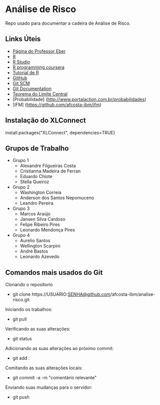 # Análise de Risco
Repo usado para documentar a cadeira de Análise de Risco.

## Links Úteis
* [Página do Professor Eber](http://equipe.nce.ufrj.br/eber/)
* [R](https://www.r-project.org/)
* [R Studio](https://www.rstudio.com/)
* [R programming coursera](https://pt.coursera.org/learn/r-programming)
* [Tutorial de R](http://www.tutorialspoint.com/r/)
* [GitHub](https://github.com/)
* [Git SCM](https://git-scm.com/)
* [Git Documentation](https://git-scm.com/book/en/v2)
* [Teorema do Limite Central](https://pt.khanacademy.org/math/probability/statistics-inferential/sampling-distribution/v/central-limit-theorem)
* [Probabilidade] (http://www.portalaction.com.br/probabilidades)
* [IFM] (https://github.com/afcosta-ibm/ifm)

## Instalação do XLConnect
install.packages("XLConnect", dependencies=TRUE)

## Grupos de Trabalho
* Grupo 1
  * Alexandre Filgueiras Costa
  * Cristianna Madeira de Ferran
  * Eduardo Chiote
  * Stella Queiroz
* Grupo 2
  * Washington Correia
  * Anderson dos Santos Nepomuceno
  * Leandro Pereira
* Grupo 3
  * Marcos Araújo
  * Jansen Silva Cardoso
  * Felipe Ribeiro Pires
  * Leonardo Mendonça Pires
* Grupo 4
  * Aurelio Santos
  * Wellington Scarpini
  * André Bastos
  * Leonardo Azevedo

## Comandos mais usados do Git
Clonando o repositorio

* git clone https://USUARIO:SENHA@github.com/afcosta-ibm/analise-risco.git

Iniciando os trabalhos:

* git pull

Verificando as suas alterações:

* git status

Adicionando as suas alterações ao próximo commit:

* git add .

Comitando as suas alterações locais:

* git commit -a -m "comentário relevante"

Enviando suas mudanças para o servidor:

* git push
